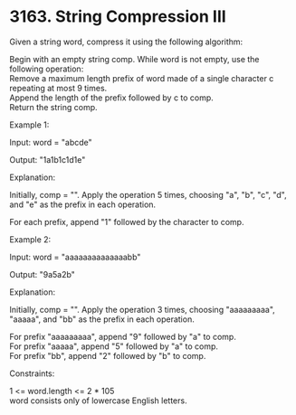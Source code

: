 # 3163. String Compression III

Given a string word, compress it using the following algorithm:

Begin with an empty string comp. While word is not empty, use the following operation:\
Remove a maximum length prefix of word made of a single character c repeating at most 9 times.\
Append the length of the prefix followed by c to comp.\
Return the string comp.

Example 1:

Input: word = "abcde"

Output: "1a1b1c1d1e"

Explanation:

Initially, comp = "". Apply the operation 5 times, choosing "a", "b", "c", "d", and "e" as the prefix in each operation.

For each prefix, append "1" followed by the character to comp.

Example 2:

Input: word = "aaaaaaaaaaaaaabb"

Output: "9a5a2b"

Explanation:

Initially, comp = "". Apply the operation 3 times, choosing "aaaaaaaaa", "aaaaa", and "bb" as the prefix in each operation.

For prefix "aaaaaaaaa", append "9" followed by "a" to comp.\
For prefix "aaaaa", append "5" followed by "a" to comp.\
For prefix "bb", append "2" followed by "b" to comp.

Constraints:

1 <= word.length <= 2 * 105\
word consists only of lowercase English letters.